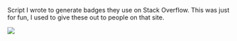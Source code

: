 Script I wrote to generate badges they use on Stack Overflow. This was just for fun, I used to give these out to people on that site.

![](https://github.com/kdeloach/labs/raw/master/php/badge/preview.png)
